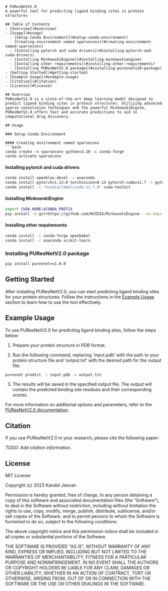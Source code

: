 ```
# PUResNetV2.0
A powerful tool for predicting ligand binding sites in protein structures

## Table of Contents
- [Overview](#overview)
- [Usage](#usage)
  - [Setup Conda Environment](#setup-conda-environment)
  - [Creating environment named sparseconv](#creating-environment-named-sparseconv)
  - [Installing pytorch and cuda drivers](#installing-pytorch-and-cuda-drivers)
  - [Installing MinkowskiEngine](#installing-minkowskiengine)
  - [Installing other requirements](#installing-other-requirements)
  - [Installing PUResNetV2.0 package](#installing-puresnetv20-package)
- [Getting Started](#getting-started)
- [Example Usage](#example-usage)
- [Citation](#citation)
- [License](#license)

## Overview
PUResNetV2.0 is a state-of-the-art deep learning model designed to predict ligand binding sites in protein structures. Utilizing advanced sparse convolution techniques and the powerful MinkowskiEngine, PUResNetV2.0 offers fast and accurate predictions to aid in computational drug discovery.

## Usage

### Setup Conda Environment

#### Creating environment named sparseconv
```bash
conda create -n sparseconv python=3.10 -c conda-forge
conda activate sparseconv
```

#### Installing pytorch and cuda drivers
```bash
conda install openblas-devel -c anaconda
conda install pytorch=1.13.0 torchvision=0.14 pytorch-cuda=11.7 -c pytorch -c nvidia
conda install -c "nvidia/label/cuda-11.7.0" cuda-toolkit
```

#### Installing MinkowskiEngine
```bash
export CUDA_HOME=$CONDA_PREFIX
pip install -U git+https://github.com/NVIDIA/MinkowskiEngine --no-deps
```

#### Installing other requirements
```bash
conda install -c conda-forge openbabel
conda install -c anaconda scikit-learn
```

### Installing PUResNetV2.0 package
```bash
pip install puresnet==1.0.0
```

## Getting Started
After installing PUResNetV2.0, you can start predicting ligand binding sites for your protein structures. Follow the instructions in the [Example Usage](#example-usage) section to learn how to use the tool effectively.

## Example Usage
To use PUResNetV2.0 for predicting ligand binding sites, follow the steps below:

1. Prepare your protein structure in PDB format.

2. Run the following command, replacing 'input.pdb' with the path to your protein structure file and 'output.txt' with the desired path for the output file:

```bash
puresnet predict -i input.pdb -o output.txt
```

3. The results will be saved in the specified output file. The output will contain the predicted binding site residues and their corresponding scores.

For more information on additional options and parameters, refer to the [PUResNetV2.0 documentation](https://github.com/username/puresnet/wiki).

## Citation
If you use PUResNetV2.0 in your research, please cite the following paper:

_TODO: Add citation information._

## License
MIT License

Copyright (c) 2023 Kandel Jeevan

 Permission is hereby granted, free of charge, to any person obtaining a copy of
 this software and associated documentation files (the "Software"), to deal in
 the Software without restriction, including without limitation the rights to
 use, copy, modify, merge, publish, distribute, sublicense, and/or sell copies
 of the Software, and to permit persons to whom the Software is furnished to do
 so, subject to the following conditions:

 The above copyright notice and this permission notice shall be included in all
 copies or substantial portions of the Software.

 THE SOFTWARE IS PROVIDED "AS IS", WITHOUT WARRANTY OF ANY KIND, EXPRESS OR
 IMPLIED, INCLUDING BUT NOT LIMITED TO THE WARRANTIES OF MERCHANTABILITY,
 FITNESS FOR A PARTICULAR PURPOSE AND NONINFRINGEMENT. IN NO EVENT SHALL THE
 AUTHORS OR COPYRIGHT HOLDERS BE LIABLE FOR ANY CLAIM, DAMAGES OR OTHER
 LIABILITY, WHETHER IN AN ACTION OF CONTRACT, TORT OR OTHERWISE, ARISING FROM,
 OUT OF OR IN CONNECTION WITH THE SOFTWARE OR THE USE OR OTHER DEALINGS IN THE
 SOFTWARE.
```
